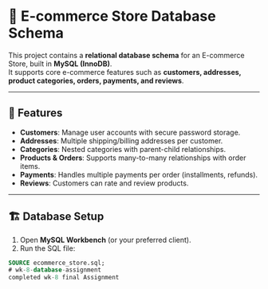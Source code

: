 # 🛒 E-commerce Store Database Schema

This project contains a **relational database schema** for an E-commerce Store, built in **MySQL (InnoDB)**.  
It supports core e-commerce features such as **customers, addresses, product categories, orders, payments, and reviews**.

---

## 📌 Features
- **Customers**: Manage user accounts with secure password storage.
- **Addresses**: Multiple shipping/billing addresses per customer.
- **Categories**: Nested categories with parent-child relationships.
- **Products & Orders**: Supports many-to-many relationships with order items.
- **Payments**: Handles multiple payments per order (installments, refunds).
- **Reviews**: Customers can rate and review products.

---

## 🏗️ Database Setup

1. Open **MySQL Workbench** (or your preferred client).
2. Run the SQL file:

```sql
SOURCE ecommerce_store.sql;
# wk-8-database-assignment
completed wk-8 final Assignment
